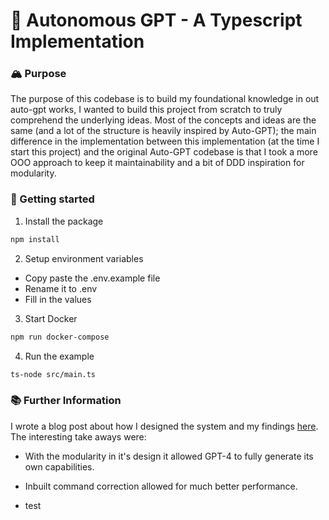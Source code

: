 # 🤖 Autonomous GPT - A Typescript Implementation

### 🏔 Purpose
The purpose of this codebase is to build my foundational knowledge in out auto-gpt works, I wanted to build this project from scratch to truly comprehend the underlying ideas. Most of the concepts and ideas are the same (and a lot of the structure is heavily inspired by Auto-GPT); the main difference in the implementation between this implementation (at the time I start this project) and the original Auto-GPT codebase is that I took a more OOO approach to keep it maintainability and a bit of DDD inspiration for modularity.

### 🚀 Getting started

1. Install the package

```bash
npm install
```

2. Setup environment variables

- Copy paste the .env.example file 
- Rename it to .env
- Fill in the values

3. Start Docker

```bash
npm run docker-compose
```

4. Run the example

```bash
ts-node src/main.ts
```

### 📚 Further Information
I wrote a blog post about how I designed the system and my findings [here](https://darylrodrigo.notion.site/Building-a-Typescript-Version-of-Auto-GPT-Implementation-and-Findings-3a4d30fc6e8c48329ad03ab3f7a4aeed). The interesting take aways were:
- With the modularity in it's design it allowed GPT-4 to fully generate its own capabilities.
- Inbuilt command correction allowed for much better performance.

- test
